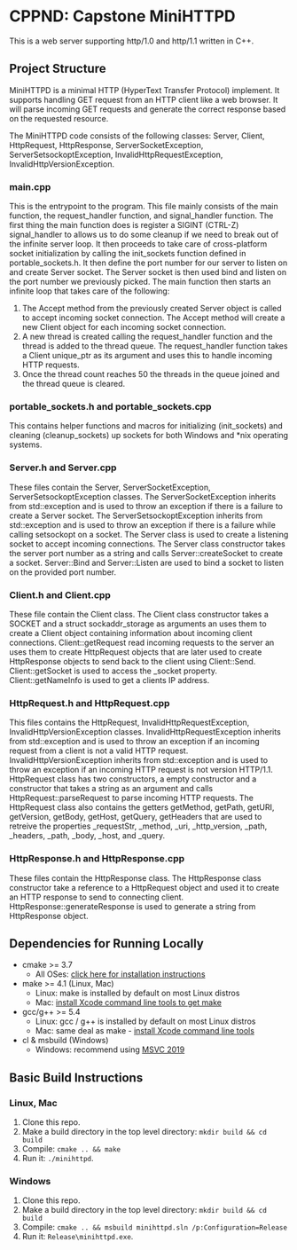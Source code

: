 # CPPND: Capstone MiniHTTPD

This is a web server supporting http/1.0 and http/1.1 written in C++.

## Project Structure
MiniHTTPD is a minimal HTTP (HyperText Transfer Protocol) implement. It supports handling GET request from an HTTP client like a web browser. It will parse incoming GET requests and generate the correct response based on the requested resource.

The MiniHTTPD code consists of the following classes: Server, Client, HttpRequest, HttpResponse, ServerSocketException, ServerSetsockoptException, InvalidHttpRequestException, InvalidHttpVersionException.

### main.cpp
This is the entrypoint to the program. This file mainly consists of the main function, the request_handler function, and signal_handler function. The first thing the main function does is register a SIGINT (CTRL-Z) signal_handler to allows us to do some cleanup if we need to break out of the infinite server loop. It then proceeds to take care of cross-platform socket initialization by calling the init_sockets function defined in portable_sockets.h. It then define the port number for our server to listen on and create Server socket. The Server socket is then used bind and listen on the port number we previously picked. The main function then starts an infinite loop that takes care of the following:

1. The Accept method from the previously created Server object is called to accept incoming socket connection. The Accept method will create a new Client object for each incoming socket connection.
2. A new thread is created calling the request_handler function and the thread is added to the thread queue. The request_handler function takes a Client unique_ptr as its argument and uses this to handle incoming HTTP requests.
3. Once the thread count reaches 50 the threads in the queue joined and the thread queue is cleared.

### portable_sockets.h and portable_sockets.cpp
This contains helper functions and macros for initializing (init_sockets) and cleaning (cleanup_sockets) up sockets for both Windows and *nix operating systems.

### Server.h and Server.cpp
These files contain the Server, ServerSocketException, ServerSetsockoptException classes. The ServerSocketException inherits from std::exception and is used to throw an exception if there is a failure to create a Server socket. The ServerSetsockoptException inherits from std::exception and is used to throw an exception if there is a failure while calling setsockopt on a socket. The Server class is used to create a listening socket to accept incoming connections. The Server class constructor takes the server port number as a string and calls Server::createSocket to create a socket. Server::Bind and Server::Listen are used to bind a socket to listen on the provided port number.

### Client.h and Client.cpp
These file contain the Client class. The Client class constructor takes a SOCKET and a struct sockaddr_storage as arguments an uses them to create a Client object containing information about incoming client connections. Client::getRequest read incoming requests to the server an uses them to create HttpRequest objects that are later used to create HttpResponse objects to send back to the client using Client::Send. Client::getSocket is used to access the _socket property. Client::getNameInfo is used to get a clients IP address.

### HttpRequest.h and HttpRequest.cpp
This files contains the HttpRequest, InvalidHttpRequestException, InvalidHttpVersionException classes. InvalidHttpRequestException inherits from std::exception and is used to throw an exception if an incoming request from a client is not a valid HTTP request. InvalidHttpVersionException inherits from std::exception and is used to throw an exception if an incoming HTTP request is not version HTTP/1.1. HttpRequest class has two constructors, a empty constructor and a constructor that takes a string as an argument and calls HttpRequest::parseRequest to parse incoming HTTP requests. The HttpRequest class also contains the getters getMethod, getPath, getURI, getVersion, getBody, getHost, getQuery, getHeaders that are used to retreive the properties _requestStr, _method, _uri, _http_version, _path, _headers, _path, _body, _host, and _query.

### HttpResponse.h and HttpResponse.cpp
These files contain the HttpResponse class. The HttpResponse class constructor take a reference to a  HttpRequest object and used it to create an HTTP response to send to connecting client. HttpResponse::generateResponse is used to generate a string from HttpResponse object.


## Dependencies for Running Locally
* cmake >= 3.7
  * All OSes: [click here for installation instructions](https://cmake.org/install/)
* make >= 4.1 (Linux, Mac) 
  * Linux: make is installed by default on most Linux distros
  * Mac: [install Xcode command line tools to get make](https://developer.apple.com/xcode/features/)
* gcc/g++ >= 5.4
  * Linux: gcc / g++ is installed by default on most Linux distros
  * Mac: same deal as make - [install Xcode command line tools](https://developer.apple.com/xcode/features/)
* cl & msbuild (Windows)
  * Windows: recommend using [MSVC 2019](https://visualstudio.microsoft.com/downloads/#build-tools-for-visual-studio-2019)

## Basic Build Instructions

### Linux, Mac
1. Clone this repo.
2. Make a build directory in the top level directory: `mkdir build && cd build`
3. Compile: `cmake .. && make`
4. Run it: `./minihttpd`.

### Windows
1. Clone this repo.
2. Make a build directory in the top level directory: `mkdir build && cd build`
3. Compile: `cmake .. && msbuild minihttpd.sln /p:Configuration=Release`
4. Run it: `Release\minihttpd.exe`.
